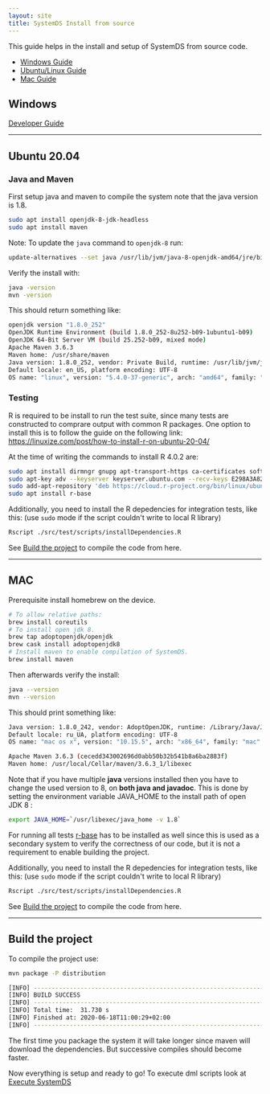 ```yaml
---
layout: site
title: SystemDS Install from source
---
```

<!--
{% comment %}
Licensed to the Apache Software Foundation (ASF) under one or more
contributor license agreements.  See the NOTICE file distributed with
this work for additional information regarding copyright ownership.
The ASF licenses this file to you under the Apache License, Version 2.0
(the "License"); you may not use this file except in compliance with
the License.  You may obtain a copy of the License at

http://www.apache.org/licenses/LICENSE-2.0

Unless required by applicable law or agreed to in writing, software
distributed under the License is distributed on an "AS IS" BASIS,
WITHOUT WARRANTIES OR CONDITIONS OF ANY KIND, either express or implied.
See the License for the specific language governing permissions and
limitations under the License.
{% endcomment %}
-->

This guide helps in the install and setup of SystemDS from source code.

- [Windows Guide](#windows)
- [Ubuntu/Linux Guide](#ubuntu-2004)
- [Mac Guide](#mac)

## Windows

[Developer Guide](windows-source-installation)

---

## Ubuntu 20.04

### Java and Maven

First setup java and maven to compile the system note that the java version is 1.8.

```bash
sudo apt install openjdk-8-jdk-headless
sudo apt install maven
```

Note: To update the `java` command to `openjdk-8` run:
```sh
update-alternatives --set java /usr/lib/jvm/java-8-openjdk-amd64/jre/bin/java
```

Verify the install with:

```bash
java -version
mvn -version
```

This should return something like:

```bash
openjdk version "1.8.0_252"
OpenJDK Runtime Environment (build 1.8.0_252-8u252-b09-1ubuntu1-b09)
OpenJDK 64-Bit Server VM (build 25.252-b09, mixed mode)
Apache Maven 3.6.3
Maven home: /usr/share/maven
Java version: 1.8.0_252, vendor: Private Build, runtime: /usr/lib/jvm/java-8-openjdk-amd64/jre
Default locale: en_US, platform encoding: UTF-8
OS name: "linux", version: "5.4.0-37-generic", arch: "amd64", family: "unix"
```

### Testing

R is required to be install to run the test suite, since many tests are constructed to comprare output with common R packages.
One option to install this is to follow the guide on the following link: <https://linuxize.com/post/how-to-install-r-on-ubuntu-20-04/>

At the time of writing the commands to install R 4.0.2 are:

```bash
sudo apt install dirmngr gnupg apt-transport-https ca-certificates software-properties-common
sudo apt-key adv --keyserver keyserver.ubuntu.com --recv-keys E298A3A825C0D65DFD57CBB651716619E084DAB9
sudo add-apt-repository 'deb https://cloud.r-project.org/bin/linux/ubuntu focal-cran40/'
sudo apt install r-base
```

Additionally, you need to install the R depedencies for integration tests, like this:
(use `sudo` mode if the script couldn't write to local R library)

```bash
Rscript ./src/test/scripts/installDependencies.R
```

See [Build the project](#Build%20the%20project) to compile the code from here.

---

## MAC

Prerequisite install homebrew on the device.

```bash
# To allow relative paths:
brew install coreutils
# To install open jdk 8.
brew tap adoptopenjdk/openjdk
brew cask install adoptopenjdk8
# Install maven to enable compilation of SystemDS.
brew install maven
```

Then afterwards verify the install:

```bash
java --version
mvn --version
```

This should print something like:

```bash
Java version: 1.8.0_242, vendor: AdoptOpenJDK, runtime: /Library/Java/JavaVirtualMachines/adoptopenjdk-8.jdk/Contents/Home/jre
Default locale: ru_UA, platform encoding: UTF-8
OS name: "mac os x", version: "10.15.5", arch: "x86_64", family: "mac"

Apache Maven 3.6.3 (cecedd343002696d0abb50b32b541b8a6ba2883f)
Maven home: /usr/local/Cellar/maven/3.6.3_1/libexec
```

Note that if you have multiple __java__ versions installed then you have to change the used version to 8, on __both java and javadoc__. This is done by setting the environment variable JAVA_HOME to the install path of open JDK 8 :

``` bash
export JAVA_HOME=`/usr/libexec/java_home -v 1.8`
```

For running all tests [r-base](https://cran.r-project.org/bin/macosx/) has to be installed as well since this is used as a secondary system to verify the correctness of our code, but it is not a requirement to enable building the project.

Additionally, you need to install the R depedencies for integration tests, like this:
(use `sudo` mode if the script couldn't write to local R library)

```bash
Rscript ./src/test/scripts/installDependencies.R
```

See [Build the project](#Build%20the%20project) to compile the code from here.

---

## Build the project

To compile the project use:

```bash
mvn package -P distribution
```

```bash
[INFO] ------------------------------------------------------------------------
[INFO] BUILD SUCCESS
[INFO] ------------------------------------------------------------------------
[INFO] Total time:  31.730 s
[INFO] Finished at: 2020-06-18T11:00:29+02:00
[INFO] ------------------------------------------------------------------------
```

The first time you package the system it will take longer since maven will download the dependencies.
But successive compiles should become faster.

Now everything is setup and ready to go!
To execute dml scripts look at [Execute SystemDS](run)
